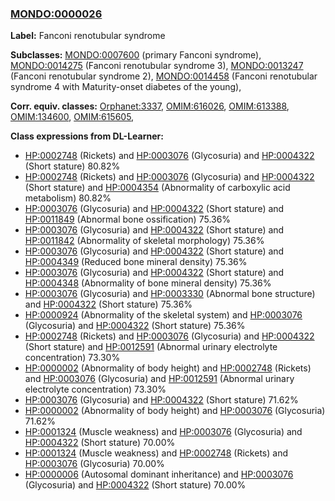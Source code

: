 
### [MONDO:0000026](http://purl.obolibrary.org/obo/MONDO_0000026)
**Label:** Fanconi renotubular syndrome

**Subclasses:** [MONDO:0007600](http://purl.obolibrary.org/obo/MONDO_0007600) (primary Fanconi syndrome), [MONDO:0014275](http://purl.obolibrary.org/obo/MONDO_0014275) (Fanconi renotubular syndrome 3), [MONDO:0013247](http://purl.obolibrary.org/obo/MONDO_0013247) (Fanconi renotubular syndrome 2), [MONDO:0014458](http://purl.obolibrary.org/obo/MONDO_0014458) (Fanconi renotubular syndrome 4 with Maturity-onset diabetes of the young), 

**Corr. equiv. classes:** [Orphanet:3337](http://www.orpha.net/ORDO/Orphanet_3337), [OMIM:616026](http://purl.obolibrary.org/obo/OMIM_616026), [OMIM:613388](http://purl.obolibrary.org/obo/OMIM_613388), [OMIM:134600](http://purl.obolibrary.org/obo/OMIM_134600), [OMIM:615605](http://purl.obolibrary.org/obo/OMIM_615605), 

**Class expressions from DL-Learner:**

- [HP:0002748](http://purl.obolibrary.org/obo/HP_0002748) (Rickets) and [HP:0003076](http://purl.obolibrary.org/obo/HP_0003076) (Glycosuria) and [HP:0004322](http://purl.obolibrary.org/obo/HP_0004322) (Short stature) 80.82%
- [HP:0002748](http://purl.obolibrary.org/obo/HP_0002748) (Rickets) and [HP:0003076](http://purl.obolibrary.org/obo/HP_0003076) (Glycosuria) and [HP:0004322](http://purl.obolibrary.org/obo/HP_0004322) (Short stature) and [HP:0004354](http://purl.obolibrary.org/obo/HP_0004354) (Abnormality of carboxylic acid metabolism) 80.82%
- [HP:0003076](http://purl.obolibrary.org/obo/HP_0003076) (Glycosuria) and [HP:0004322](http://purl.obolibrary.org/obo/HP_0004322) (Short stature) and [HP:0011849](http://purl.obolibrary.org/obo/HP_0011849) (Abnormal bone ossification) 75.36%
- [HP:0003076](http://purl.obolibrary.org/obo/HP_0003076) (Glycosuria) and [HP:0004322](http://purl.obolibrary.org/obo/HP_0004322) (Short stature) and [HP:0011842](http://purl.obolibrary.org/obo/HP_0011842) (Abnormality of skeletal morphology) 75.36%
- [HP:0003076](http://purl.obolibrary.org/obo/HP_0003076) (Glycosuria) and [HP:0004322](http://purl.obolibrary.org/obo/HP_0004322) (Short stature) and [HP:0004349](http://purl.obolibrary.org/obo/HP_0004349) (Reduced bone mineral density) 75.36%
- [HP:0003076](http://purl.obolibrary.org/obo/HP_0003076) (Glycosuria) and [HP:0004322](http://purl.obolibrary.org/obo/HP_0004322) (Short stature) and [HP:0004348](http://purl.obolibrary.org/obo/HP_0004348) (Abnormality of bone mineral density) 75.36%
- [HP:0003076](http://purl.obolibrary.org/obo/HP_0003076) (Glycosuria) and [HP:0003330](http://purl.obolibrary.org/obo/HP_0003330) (Abnormal bone structure) and [HP:0004322](http://purl.obolibrary.org/obo/HP_0004322) (Short stature) 75.36%
- [HP:0000924](http://purl.obolibrary.org/obo/HP_0000924) (Abnormality of the skeletal system) and [HP:0003076](http://purl.obolibrary.org/obo/HP_0003076) (Glycosuria) and [HP:0004322](http://purl.obolibrary.org/obo/HP_0004322) (Short stature) 75.36%
- [HP:0002748](http://purl.obolibrary.org/obo/HP_0002748) (Rickets) and [HP:0003076](http://purl.obolibrary.org/obo/HP_0003076) (Glycosuria) and [HP:0004322](http://purl.obolibrary.org/obo/HP_0004322) (Short stature) and [HP:0012591](http://purl.obolibrary.org/obo/HP_0012591) (Abnormal urinary electrolyte concentration) 73.30%
- [HP:0000002](http://purl.obolibrary.org/obo/HP_0000002) (Abnormality of body height) and [HP:0002748](http://purl.obolibrary.org/obo/HP_0002748) (Rickets) and [HP:0003076](http://purl.obolibrary.org/obo/HP_0003076) (Glycosuria) and [HP:0012591](http://purl.obolibrary.org/obo/HP_0012591) (Abnormal urinary electrolyte concentration) 73.30%
- [HP:0003076](http://purl.obolibrary.org/obo/HP_0003076) (Glycosuria) and [HP:0004322](http://purl.obolibrary.org/obo/HP_0004322) (Short stature) 71.62%
- [HP:0000002](http://purl.obolibrary.org/obo/HP_0000002) (Abnormality of body height) and [HP:0003076](http://purl.obolibrary.org/obo/HP_0003076) (Glycosuria) 71.62%
- [HP:0001324](http://purl.obolibrary.org/obo/HP_0001324) (Muscle weakness) and [HP:0003076](http://purl.obolibrary.org/obo/HP_0003076) (Glycosuria) and [HP:0004322](http://purl.obolibrary.org/obo/HP_0004322) (Short stature) 70.00%
- [HP:0001324](http://purl.obolibrary.org/obo/HP_0001324) (Muscle weakness) and [HP:0002748](http://purl.obolibrary.org/obo/HP_0002748) (Rickets) and [HP:0003076](http://purl.obolibrary.org/obo/HP_0003076) (Glycosuria) 70.00%
- [HP:0000006](http://purl.obolibrary.org/obo/HP_0000006) (Autosomal dominant inheritance) and [HP:0003076](http://purl.obolibrary.org/obo/HP_0003076) (Glycosuria) and [HP:0004322](http://purl.obolibrary.org/obo/HP_0004322) (Short stature) 70.00%


